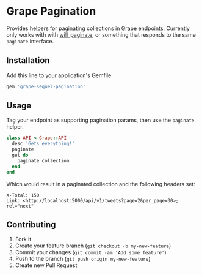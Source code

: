 # Grape Pagination

Provides helpers for paginating collections in [Grape](https://github.com/intridea/grape)
endpoints. Currently only works with with [will\_paginate](https://github.com/mislav/will_paginate),
or something that responds to the same `paginate` interface.

## Installation

Add this line to your application's Gemfile:

```ruby
gem 'grape-sequel-pagination'
```

## Usage

Tag your endpoint as supporting pagination params, then use the `paginate`
helper.

```ruby
class API < Grape::API
  desc 'Gets everything!'
  paginate
  get do
    paginate collection
  end
end
```

Which would result in a paginated collection and the following headers set:

```
X-Total: 150
Link: <http://localhost:5000/api/v1/tweets?page=2&per_page=30>; rel="next"
```

## Contributing

1. Fork it
2. Create your feature branch (`git checkout -b my-new-feature`)
3. Commit your changes (`git commit -am 'Add some feature'`)
4. Push to the branch (`git push origin my-new-feature`)
5. Create new Pull Request
